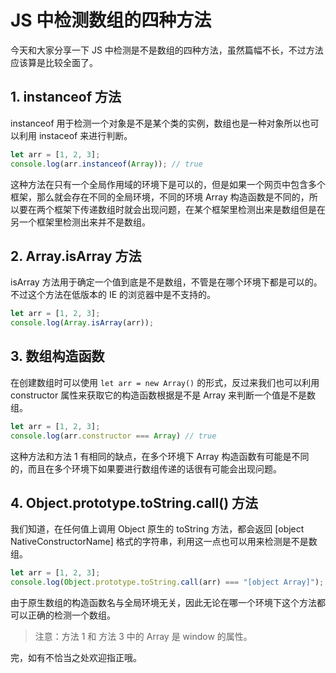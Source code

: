 # JS 中检测数组的四种方法

今天和大家分享一下 JS 中检测是不是数组的四种方法，虽然篇幅不长，不过方法应该算是比较全面了。

## 1. instanceof 方法

instanceof 用于检测一个对象是不是某个类的实例，数组也是一种对象所以也可以利用 instaceof 来进行判断。

```js
let arr = [1, 2, 3];
console.log(arr.instanceof(Array)); // true
```

这种方法在只有一个全局作用域的环境下是可以的，但是如果一个网页中包含多个框架，那么就会存在不同的全局环境，不同的环境 Array 构造函数是不同的，所以要在两个框架下传递数组时就会出现问题，在某个框架里检测出来是数组但是在另一个框架里检测出来并不是数组。

## 2. Array.isArray 方法

isArray 方法用于确定一个值到底是不是数组，不管是在哪个环境下都是可以的。不过这个方法在低版本的 IE 的浏览器中是不支持的。

```js
let arr = [1, 2, 3];
console.log(Array.isArray(arr));
```

## 3. 数组构造函数

在创建数组时可以使用 `let arr = new Array()` 的形式，反过来我们也可以利用 constructor 属性来获取它的构造函数根据是不是 Array 来判断一个值是不是数组。

```js
let arr = [1, 2, 3];
console.log(arr.constructor === Array) // true
```

这种方法和方法 1 有相同的缺点，在多个环境下 Array 构造函数有可能是不同的，而且在多个环境下如果要进行数组传递的话很有可能会出现问题。

## 4. Object.prototype.toString.call() 方法

我们知道，在任何值上调用 Object 原生的 toString 方法，都会返回 [object NativeConstructorName] 格式的字符串，利用这一点也可以用来检测是不是数组。

```js
let arr = [1, 2, 3];
console.log(Object.prototype.toString.call(arr) === "[object Array]"); // true
```

由于原生数组的构造函数名与全局环境无关，因此无论在哪一个环境下这个方法都可以正确的检测一个数组。

> 注意：方法 1 和 方法 3 中的 Array 是 window 的属性。



完，如有不恰当之处欢迎指正哦。





